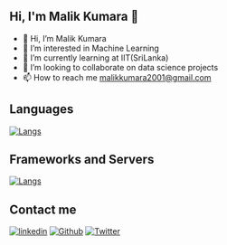 ## Hi, I'm Malik Kumara 👋

- 👋 Hi, I’m Malik Kumara
- 👀 I’m interested in Machine Learning
- 🌱 I’m currently learning at IIT(SriLanka)
- 💯 I’m looking to collaborate on data science projects
- 📫 How to reach me malikkumara2001@gmail.com

## Languages

[![Langs](https://skillicons.dev/icons?i=python,java,dart,html,css,js,r,sql,php&perline=10)](https://skillicons.dev)

## Frameworks and Servers
[![Langs](https://skillicons.dev/icons?i=react,firebase,flutterl&perline=10)](https://skillicons.dev)

## Contact me

[![linkedin](https://skillicons.dev/icons?i=linkedin)](https://www.linkedin.com/in/malik-kumara-8948a2234/)
[![Github](https://skillicons.dev/icons?i=github)](https://github.com/MalikZ0/)
[![Twitter](https://skillicons.dev/icons?i=twitter)](#)
<!---
MalikZ0/MalikZ0 is a ✨ special ✨ repository because its `README.md` (this file) appears on your GitHub profile.
You can click the Preview link to take a look at your changes.
--->
